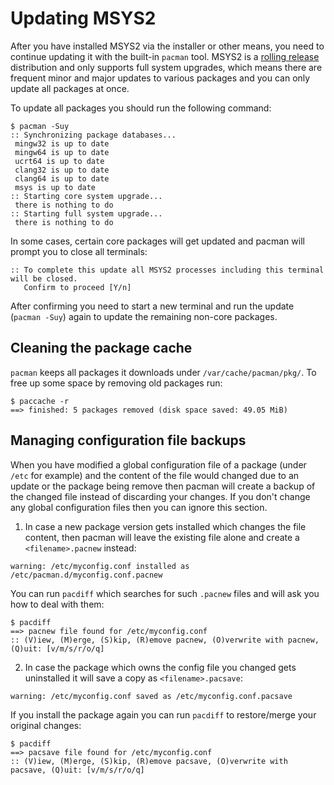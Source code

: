 # Updating MSYS2

After you have installed MSYS2 via the installer or other means, you need to
continue updating it with the built-in `pacman` tool. MSYS2 is a [rolling
release](https://en.wikipedia.org/wiki/Rolling_release) distribution and only
supports full system upgrades, which means there are frequent minor and major
updates to various packages and you can only update all packages at once.

To update all packages you should run the following command:

```console
$ pacman -Suy
:: Synchronizing package databases...
 mingw32 is up to date
 mingw64 is up to date
 ucrt64 is up to date
 clang32 is up to date
 clang64 is up to date
 msys is up to date
:: Starting core system upgrade...
 there is nothing to do
:: Starting full system upgrade...
 there is nothing to do
```

In some cases, certain core packages will get updated and pacman will prompt you to close all terminals:

```console
:: To complete this update all MSYS2 processes including this terminal will be closed.
   Confirm to proceed [Y/n]
```

After confirming you need to start a new terminal and run the update (`pacman -Suy`) again to update the remaining non-core packages.

## Cleaning the package cache

`pacman` keeps all packages it downloads under `/var/cache/pacman/pkg/`. To free up some space by removing old packages run:

```console
$ paccache -r
==> finished: 5 packages removed (disk space saved: 49.05 MiB)
```

## Managing configuration file backups

When you have modified a global configuration file of a package (under `/etc` for example) and the content of the file would changed due to an update or the package being remove then pacman will create a backup of the changed file instead of discarding your changes. If you don't change any global configuration files then you can ignore this section.

1) In case a new package version gets installed which changes the file content, then pacman will leave the existing file alone and create a `<filename>.pacnew` instead:

```console
warning: /etc/myconfig.conf installed as /etc/pacman.d/myconfig.conf.pacnew
```

You can run `pacdiff` which searches for such `.pacnew` files and will ask you how to deal with them:

```console
$ pacdiff
==> pacnew file found for /etc/myconfig.conf
:: (V)iew, (M)erge, (S)kip, (R)emove pacnew, (O)verwrite with pacnew, (Q)uit: [v/m/s/r/o/q]
```

2) In case the package which owns the config file you changed gets uninstalled it will save a copy as `<filename>.pacsave`:

```console
warning: /etc/myconfig.conf saved as /etc/myconfig.conf.pacsave
```

If you install the package again you can run `pacdiff` to restore/merge your original changes:

```console
$ pacdiff
==> pacsave file found for /etc/myconfig.conf
:: (V)iew, (M)erge, (S)kip, (R)emove pacsave, (O)verwrite with pacsave, (Q)uit: [v/m/s/r/o/q]
```
